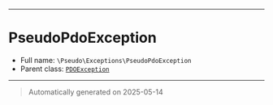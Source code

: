 ***

# PseudoPdoException





* Full name: `\Pseudo\Exceptions\PseudoPdoException`
* Parent class: [`PDOException`](../../PDOException.md)






***
> Automatically generated on 2025-05-14
